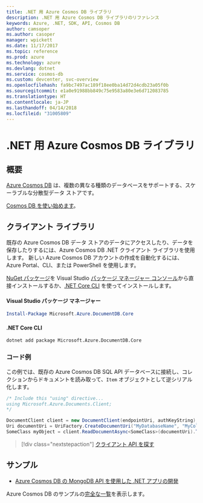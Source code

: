 ```yaml
---
title: .NET 用 Azure Cosmos DB ライブラリ
description: .NET 用 Azure Cosmos DB ライブラリのリファレンス
keywords: Azure, .NET, SDK, API, Cosmos DB
author: camsoper
ms.author: casoper
manager: wpickett
ms.date: 11/17/2017
ms.topic: reference
ms.prod: azure
ms.technology: azure
ms.devlang: dotnet
ms.service: cosmos-db
ms.custom: devcenter, svc-overview
ms.openlocfilehash: fa9bc7497ac189f18ee0ba14d72d4cdb23a05f0b
ms.sourcegitcommit: e1a0e91988bb849c75e9583a80e3e6d712083785
ms.translationtype: HT
ms.contentlocale: ja-JP
ms.lasthandoff: 04/14/2018
ms.locfileid: "31005809"
---
```

# <a name="azure-cosmos-db-libraries-for-net"></a>.NET 用 Azure Cosmos DB ライブラリ

## <a name="overview"></a>概要

[Azure Cosmos DB](https://docs.microsoft.com/azure/cosmos-db/introduction) は、複数の異なる種類のデータベースをサポートする、スケーラブルな分散型データ ストアです。

[Cosmos DB を使い始めます](https://docs.microsoft.com/azure/cosmos-db/create-sql-api-dotnet)。

## <a name="client-library"></a>クライアント ライブラリ

既存の Azure Cosmos DB データ ストアのデータにアクセスしたり、データを保存したりするには、Azure Cosmos DB .NET クライアント ライブラリを使用します。  新しい Azure Cosmos DB アカウントの作成を自動化するには、Azure Portal、CLI、または PowerShell を使用します。

[NuGet パッケージ](https://www.nuget.org/packages/Microsoft.Azure.DocumentDB.Core)を Visual Studio [パッケージ マネージャー コンソール][PackageManager]から直接インストールするか、[.NET Core CLI][DotNetCLI] を使ってインストールします。

#### <a name="visual-studio-package-manager"></a>Visual Studio パッケージ マネージャー

```powershell
Install-Package Microsoft.Azure.DocumentDB.Core
```

#### <a name="net-core-cli"></a>.NET Core CLI

```bash
dotnet add package Microsoft.Azure.DocumentDB.Core
```

### <a name="code-example"></a>コード例

この例では、既存の Azure Cosmos DB SQL API データベースに接続し、コレクションからドキュメントを読み取って、`Item` オブジェクトとして逆シリアル化します。   

```csharp
/* Include this "using" directive...
using Microsoft.Azure.Documents.Client;
*/

DocumentClient client = new DocumentClient(endpointUri, authKeyString);
Uri documentUri = UriFactory.CreateDocumentUri("MyDatabaseName", "MyCollectionName", "DocumentId");
SomeClass myObject = client.ReadDocumentAsync<SomeClass>(documentUri).ToString()).Result;
```

> [!div class="nextstepaction"]
> [クライアント API を探す](/dotnet/api/overview/azure/cosmosdb/client)

## <a name="samples"></a>サンプル

* [Azure Cosmos DB の MongoDB API を使用した .NET アプリの開発](https://azure.microsoft.com/resources/samples/azure-cosmos-db-mongodb-dotnet-getting-started/)

Azure Cosmos DB のサンプルの[完全な一覧](https://azure.microsoft.com/resources/samples/?platform=dotnet&term=cosmosdb)を表示します。

[PackageManager]: https://docs.microsoft.com/nuget/tools/package-manager-console
[DotNetCLI]: https://docs.microsoft.com/dotnet/core/tools/dotnet-add-package
